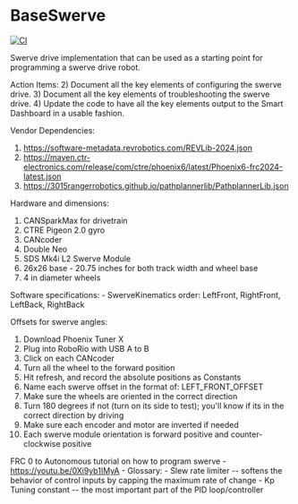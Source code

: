 # BaseSwerve
[![CI](https://github.com/Pearadox/BaseSwerve/actions/workflows/main.yml/badge.svg?branch=main)](https://github.com/Pearadox/2024AlphaBot/actions/workflows/main.yml)

Swerve drive implementation that can be used as a starting point for programming a swerve drive robot.

 Action Items:
2) Document all the key elements of configuring the swerve drive.
3) Document all the key elements of troubleshooting the swerve drive.
4) Update the code to have all the key elements output to the Smart Dashboard in a usable fashion.

 Vendor Dependencies:
1) https://software-metadata.revrobotics.com/REVLib-2024.json
2) https://maven.ctr-electronics.com/release/com/ctre/phoenix6/latest/Phoenix6-frc2024-latest.json
3) https://3015rangerrobotics.github.io/pathplannerlib/PathplannerLib.json

 Hardware and dimensions:
1. CANSparkMax for drivetrain
2. CTRE Pigeon 2.0 gyro
3. CANcoder
4. Double Neo
5. SDS Mk4i L2 Swerve Module
6. 26x26 base - 20.75 inches for both track width and wheel base
7. 4 in diameter wheels

 Software specifications:
    - SwerveKinematics order: LeftFront, RightFront, LeftBack, RightBack

 Offsets for swerve angles:
1. Download Phoenix Tuner X
2. Plug into RoboRio with USB A to B
3. Click on each CANcoder
4. Turn all the wheel to the forward position
5. Hit refresh, and record the absolute positions as Constants
6. Name each swerve offset in the format of: LEFT_FRONT_OFFSET
7. Make sure the wheels are oriented in the correct direction 
8. Turn 180 degrees if not (turn on its side to test); you'll know if its in the correct direction by driving
9. Make sure each encoder and motor are inverted if needed
10. Each swerve module orientation is forward positive and counter-clockwise positive

 FRC 0 to Autonomous tutorial on how to program swerve
    - https://youtu.be/0Xi9yb1IMyA
    - Glossary:
        - Slew rate limiter -- softens the behavior of control inputs by capping the maximum rate of change
        - Kp Tuning constant -- the most important part of the PID loop/controller